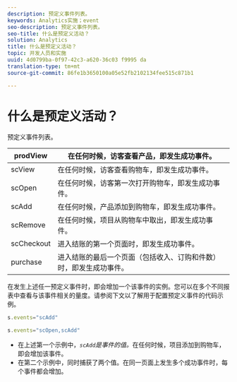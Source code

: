 ```yaml
---
description: 预定义事件列表。
keywords: Analytics实施；event
seo-description: 预定义事件列表。
seo-title: 什么是预定义活动？
solution: Analytics
title: 什么是预定义活动？
topic: 开发人员和实施
uuid: 4d0799ba-0f97-42c3-a620-36c03 f9995 da
translation-type: tm+mt
source-git-commit: 86fe1b3650100a05e52fb2102134fee515c871b1

---
```



# 什么是预定义活动？

预定义事件列表。

| prodView | 在任何时候，访客查看产品，即发生成功事件。 |
|---|---|
| scView | 在任何时候，访客查看购物车，即发生成功事件。 |
| scOpen | 在任何时候，访客第一次打开购物车，即发生成功事件。 |
| scAdd | 在任何时候，产品添加到购物车，即发生成功事件。 |
| scRemove | 在任何时候，项目从购物车中取出，即发生成功事件。 |
| scCheckout | 进入结账的第一个页面时，即发生成功事件。 |
| purchase | 进入结账的最后一个页面（包括收入、订购和件数）时，即发生成功事件。 |

在发生上述任一预定义事件时，即会增加一个该事件的实例。您可以在多个不同报表中查看与该事件相关的量度。请参阅下文以了解用于配置预定义事件的代码示例。

```js
s.events="scAdd"
```

```js
s.events="scOpen,scAdd"
```

* 在上述第一个示例中，*`scAdd`是事件的值。*&#x200B;在任何时候，项目添加到购物车，即会增加该事件。
* 在第二个示例中，同时捕获了两个值。在同一页面上发生多个成功事件时，每个事件都会增加。

